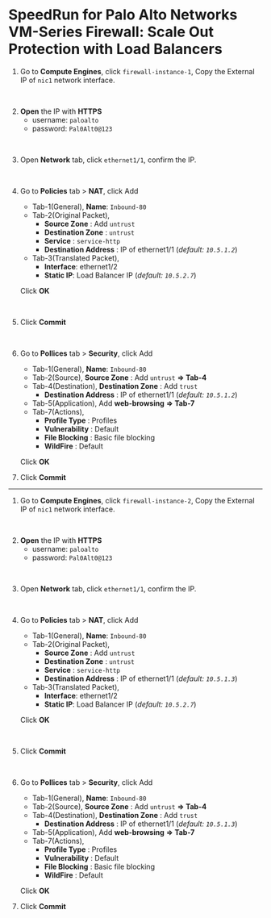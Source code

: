 SpeedRun for Palo Alto Networks VM-Series Firewall: Scale Out Protection with Load Balancers
==============================================================================

1. Go to **Compute Engines**, click `firewall-instance-1`, Copy the External IP of `nic1` network interface.
<br>

2. **Open** the IP with **HTTPS**
   - username: `paloalto`
   - password: `Pal0Alt0@123`
<br>

3. Open **Network** tab, click `ethernet1/1`, confirm the IP.
<br>

4. Go to **Policies** tab > **NAT**, click Add
   - Tab-1(General), **Name**: `Inbound-80`
   - Tab-2(Original Packet), 
      - **Source Zone** : Add `untrust`
      - **Destination Zone** : `untrust`
      - **Service** : `service-http`
      - **Destination Address** : IP of ethernet1/1 (_default: `10.5.1.2`_)
   - Tab-3(Translated Packet), 
      - **Interface**: ethernet1/2
      - **Static IP**: Load Balancer IP (_default: `10.5.2.7`_)

    Click **OK**
<br>

5. Click **Commit**
<br>

6. Go to **Pollices** tab > **Security**, click Add            
   - Tab-1(General), **Name**: `Inbound-80`
   - Tab-2(Source),  **Source Zone** : Add `untrust`
     **⇒ Tab-4**
   - Tab-4(Destination), **Destination Zone** : Add `trust`
      - **Destination Address** : IP of ethernet1/1 (_default: `10.5.1.2`_)
   - Tab-5(Application), Add **web-browsing**
     **=> Tab-7**
   - Tab-7(Actions),
      - **Profile Type** : Profiles
      - **Vulnerability** : Default
      - **File Blocking** : Basic file blocking
      - **WildFire** : Default
    
    Click **OK**
    <br>

7. Click **Commit**

* * *

1. Go to **Compute Engines**, click `firewall-instance-2`, Copy the External IP of `nic1` network interface.
<br>

2. **Open** the IP with **HTTPS**
   - username: `paloalto`
   - password: `Pal0Alt0@123`
<br>

3. Open **Network** tab, click `ethernet1/1`, confirm the IP.
<br>

4. Go to **Policies** tab > **NAT**, click Add
   - Tab-1(General), **Name**: `Inbound-80`
   - Tab-2(Original Packet), 
      - **Source Zone** : Add `untrust`
      - **Destination Zone** : `untrust`
      - **Service** : `service-http`
      - **Destination Address** : IP of ethernet1/1 (_default: `10.5.1.3`_)
   - Tab-3(Translated Packet), 
      - **Interface**: ethernet1/2
      - **Static IP**: Load Balancer IP (_default: `10.5.2.7`_)

    Click **OK**
<br>

5. Click **Commit**
<br>

6. Go to **Pollices** tab > **Security**, click Add            
   - Tab-1(General), **Name**: `Inbound-80`
   - Tab-2(Source),  **Source Zone** : Add `untrust`
     **⇒ Tab-4**
   - Tab-4(Destination), **Destination Zone** : Add `trust`
      - **Destination Address** : IP of ethernet1/1 (_default: `10.5.1.3`_)
   - Tab-5(Application), Add **web-browsing**
     **=> Tab-7**
   - Tab-7(Actions),
      - **Profile Type** : Profiles
      - **Vulnerability** : Default
      - **File Blocking** : Basic file blocking
      - **WildFire** : Default
    
    Click **OK**
    <br>

7. Click **Commit**